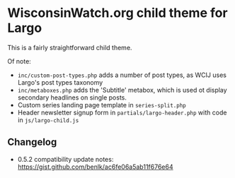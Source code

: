 # WisconsinWatch.org child theme for Largo

This is a fairly straightforward child theme.

Of note:

- `inc/custom-post-types.php` adds a number of post types, as WCIJ uses Largo's post types taxonomy
- `inc/metaboxes.php` adds the 'Subtitle' metabox, which is used ot display secondary headlines on single posts.
- Custom series landing page template in `series-split.php`
- Header newsletter signup form in `partials/largo-header.php` with code in `js/largo-child.js`


## Changelog

- 0.5.2 compatibility update notes: https://gist.github.com/benlk/ac6fe06a5ab11f676e64
